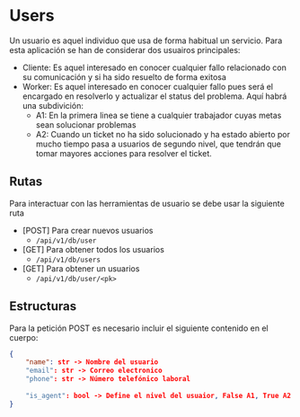 # Users

Un usuario es aquel individuo que usa de forma habitual un servicio. Para esta aplicación se han de considerar dos usuairos principales:

- Cliente: Es aquel interesado en conocer cualquier fallo relacionado con su comunicación y si ha sido resuelto de forma exitosa
- Worker: Es aquel interesado en conocer cualquier fallo pues será el encargado en resolverlo y actualizar el status del problema. Aquí habrá una subdivición:
  - A1: En la primera linea se tiene a cualquier trabajador cuyas metas sean solucionar problemas
  - A2: Cuando un ticket no ha sido solucionado y ha estado abierto por mucho tiempo pasa a usuarios de segundo nivel, que tendrán que tomar mayores acciones para resolver el ticket.

## Rutas

Para interactuar con las herramientas de usuario se debe usar la siguiente ruta

- [POST] Para crear nuevos usuarios
  - `/api/v1/db/user`
- [GET] Para obtener todos los usuarios
  - `/api/v1/db/users`
- [GET] Para obtener un usuarios
  - `/api/v1/db/user/<pk>`

## Estructuras

Para la petición POST es necesario incluir el siguiente contenido en el cuerpo:

```json
{
    "name": str -> Nombre del usuario
    "email": str -> Correo electronico
    "phone": str -> Número telefónico laboral
  
    "is_agent": bool -> Define el nivel del usuaior, False A1, True A2
}
```
